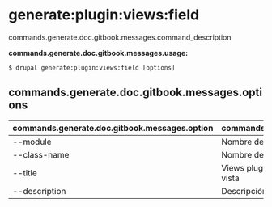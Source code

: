 # generate:plugin:views:field
commands.generate.doc.gitbook.messages.command_description

**commands.generate.doc.gitbook.messages.usage:**
```
$ drupal generate:plugin:views:field [options] 
```

## commands.generate.doc.gitbook.messages.options
commands.generate.doc.gitbook.messages.option | commands.generate.doc.gitbook.messages.details
-------|-------------
--module | Nombre del módulo.
--class-name | Nombre de la clase del plugin de campo de vista
--title | Views plugin field title Título del plugin de campo de vista
--description | Descripción del plugin de campo de vista

